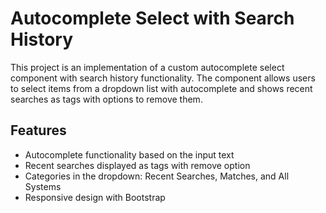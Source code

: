 # Autocomplete Select with Search History

This project is an implementation of a custom autocomplete select component with search history functionality. The component allows users to select items from a dropdown list with autocomplete and shows recent searches as tags with options to remove them.

## Features

- Autocomplete functionality based on the input text
- Recent searches displayed as tags with remove option
- Categories in the dropdown: Recent Searches, Matches, and All Systems
- Responsive design with Bootstrap